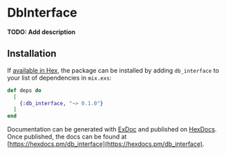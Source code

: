 # DbInterface

**TODO: Add description**

## Installation

If [available in Hex](https://hex.pm/docs/publish), the package can be installed
by adding `db_interface` to your list of dependencies in `mix.exs`:

```elixir
def deps do
  [
    {:db_interface, "~> 0.1.0"}
  ]
end
```

Documentation can be generated with [ExDoc](https://github.com/elixir-lang/ex_doc)
and published on [HexDocs](https://hexdocs.pm). Once published, the docs can
be found at [https://hexdocs.pm/db_interface](https://hexdocs.pm/db_interface).

